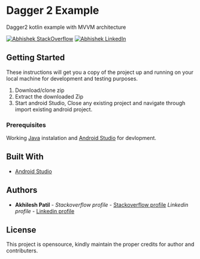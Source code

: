# Dagger 2 Example
Dagger2 kotlin example with MVVM architecture

[![Abhishek StackOverflow](https://img.shields.io/badge/Akhilesh-StackOverflow-orange.svg?style=for-the-badge)](https://stackoverflow.com/users/1548824/akhilesh0707)
[![Abhishek LinkedIn](https://img.shields.io/badge/Akhilesh-LinkedIn-blue.svg?style=for-the-badge)](https://www.linkedin.com/in/akhilesh0707/) 


## Getting Started

These instructions will get you a copy of the project up and running on your local machine for development and testing purposes.

1. Download/clone zip
2. Extract the downloaded Zip
3. Start android Studio, Close any existing project and navigate through import existing android project. 


### Prerequisites

Working [Java](https://www.oracle.com/technetwork/java/javase/downloads/index.html) instalation and [Android Studio](https://developer.android.com/studio/) for devlopment.


## Built With

* [Android Studio](https://developer.android.com/studio/) 
 

## Authors

* **Akhilesh Patil** - *Stackoverflow profile* - [Stackoverflow profile](https://stackoverflow.com/users/1548824/akhilesh0707)
			  *Linkedin profile* - [Linkedin profile](https://www.linkedin.com/in/akhilesh0707/)
 	
## License

This project is opensource, kindly maintain the proper credits for author and contributers.
